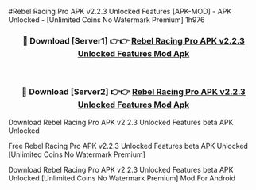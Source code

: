 #Rebel Racing Pro APK v2.2.3 Unlocked Features [APK-MOD] - APK Unlocked - [Unlimited Coins No Watermark Premium] 1h976



<div align="center">

<h3>🔴 Download [Server1] 👉👉 <a href="https://momento.my/?title=Rebel_Racing_Pro_APK_v2.2.3_Unlocked_Features">Rebel Racing Pro APK v2.2.3 Unlocked Features Mod Apk</a></h3><br>

<h3>🔴 Download [Server2] 👉👉 <a href="https://momento.my/?title=Rebel_Racing_Pro_APK_v2.2.3_Unlocked_Features">Rebel Racing Pro APK v2.2.3 Unlocked Features Mod Apk</a></h3>
</div>



Download Rebel Racing Pro APK v2.2.3 Unlocked Features beta APK Unlocked

Free Rebel Racing Pro APK v2.2.3 Unlocked Features beta APK Unlocked [Unlimited Coins No Watermark Premium]

Download Rebel Racing Pro APK v2.2.3 Unlocked Features beta APK Unlocked [Unlimited Coins No Watermark Premium] Mod For Android
